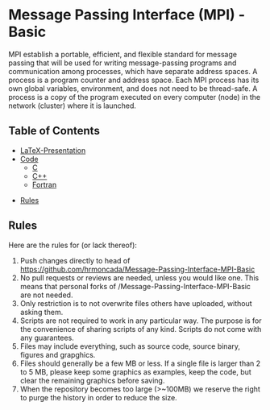 # Message Passing Interface (MPI) - Basic
MPI establish a portable, efficient, and flexible standard for message passing that will be used for writing message-passing programs and communication among
processes, which have separate address spaces. A process is a program counter and address space. Each MPI process has its own global variables, environment,
and does not need to be thread-safe. A process is a copy of the program executed on every computer (node) in the network (cluster) where it is launched.
## Table of Contents
- [LaTeX-Presentation](#LaTeX-Presentation)
- [Code](#Code)
  * [C](#C)
  * [C++](#C)
  * [Fortran](#Fortran)
<!-- 
    + [Sub-sub-heading](#sub-sub-heading-1)
-->
- [Rules](#Rules)

<!-- Comments -->

## Rules
Here are the rules for (or lack thereof):
   1. Push changes directly to head of https://github.com/hrmoncada/Message-Passing-Interface-MPI-Basic
   2. No pull requests or reviews are needed, unless you would like one. This means that personal forks of /Message-Passing-Interface-MPI-Basic are not needed.
   3. Only restriction is to not overwrite files others have uploaded, without asking them.
   4. Scripts are not required to work in any particular way. The purpose is for the convenience of sharing scripts of any kind. Scripts do not come with any guarantees.
   5. Files may include everything, such as source code, source binary, figures and grapghics.
   6. Files should generally be a few MB or less. If a single file is larger than 2 to 5 MB, please keep some graphics as examples, keep the code, but clear the remaining graphics before saving.
   7. When the repository becomes too large (>~100MB) we reserve the right to purge the history in order to reduce the size.
